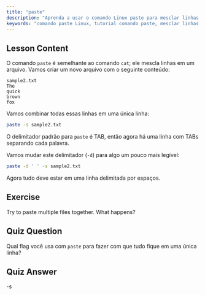 ```yaml
---
title: "paste"
description: "Aprenda a usar o comando Linux paste para mesclar linhas de arquivos. Descubra delimitadores e combine arquivos com este tutorial essencial do comando Linux."
keywords: "comando paste Linux, tutorial comando paste, mesclar linhas de arquivo, comandos Linux, Linux para iniciantes, guia Linux"
---
```


## Lesson Content

O comando `paste` é semelhante ao comando `cat`; ele mescla linhas em um arquivo. Vamos criar um novo arquivo com o seguinte conteúdo:

```
sample2.txt
The
quick
brown
fox
```

Vamos combinar todas essas linhas em uma única linha:

```bash
paste -s sample2.txt
```

O delimitador padrão para `paste` é TAB, então agora há uma linha com TABs separando cada palavra.

Vamos mudar este delimitador (`-d`) para algo um pouco mais legível:

```bash
paste -d ' ' -s sample2.txt
```

Agora tudo deve estar em uma linha delimitada por espaços.

## Exercise

Try to paste multiple files together. What happens?

## Quiz Question

Qual flag você usa com `paste` para fazer com que tudo fique em uma única linha?

## Quiz Answer

-s
